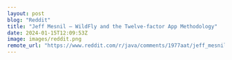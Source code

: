 ```yaml
---
layout: post
blog: "Reddit"
title: "Jeff Mesnil — WildFly and the Twelve-factor App Methodology"
date: 2024-01-15T12:09:53Z
image: images/reddit.png
remote_url: "https://www.reddit.com/r/java/comments/1977aat/jeff_mesnil_wildfly_and_the_twelvefactor_app/"
---
```

